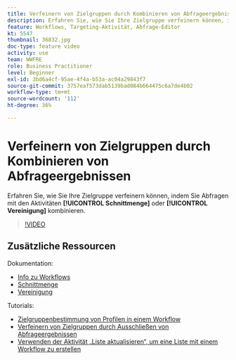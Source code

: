 ```yaml
---
title: Verfeinern von Zielgruppen durch Kombinieren von Abfrageergebnissen
description: Erfahren Sie, wie Sie Ihre Zielgruppe verfeinern können, indem Sie Abfragen in einem Workflow kombinieren, der die Schnittmenge oder die Aktivitäten der Vereinigung verwendet.
feature: Workflows, Targeting-Aktivität, Abfrage-Editor
kt: 5547
thumbnail: 36832.jpg
doc-type: feature video
activity: use
team: WWFRE
role: Business Practitioner
level: Beginner
exl-id: 3bd6a4cf-95ae-4f4a-b53a-ac04a29843f7
source-git-commit: 3757eaf573dab5139bad084b664475c6a7de4b02
workflow-type: tm+mt
source-wordcount: '112'
ht-degree: 36%

---
```


# Verfeinern von Zielgruppen durch Kombinieren von Abfrageergebnissen

Erfahren Sie, wie Sie Ihre Zielgruppe verfeinern können, indem Sie Abfragen mit den Aktivitäten **[!UICONTROL Schnittmenge]** oder **[!UICONTROL Vereinigung]** kombinieren.

>[!VIDEO](https://video.tv.adobe.com/v/36832?quality=12)

## Zusätzliche Ressourcen

Dokumentation:

* [Info zu Workflows](https://experienceleague.adobe.com/docs/campaign-classic/using/automating-with-workflows/introduction/about-workflows.html)
* [Schnittmenge](https://experienceleague.adobe.com/docs/campaign-classic/using/automating-with-workflows/targeting-activities/intersection.html)
* [Vereinigung](https://experienceleague.adobe.com/docs/campaign-classic/using/automating-with-workflows/targeting-activities/union.html)

Tutorials:

* [Zielgruppenbestimmung von Profilen in einem Workflow](/help/getting-started/targeting-profiles-in-a-workflow.md)
* [Verfeinern von Zielgruppen durch Ausschließen von Abfrageergebnissen](/help/automating-with-workflows/refining-targets-by-excluding-query-results.md)
* [Verwenden der Aktivität „Liste aktualisieren“, um eine Liste mit einem Workflow zu erstellen](/help/automating-with-workflows/using-the-update-list-activity.md)
